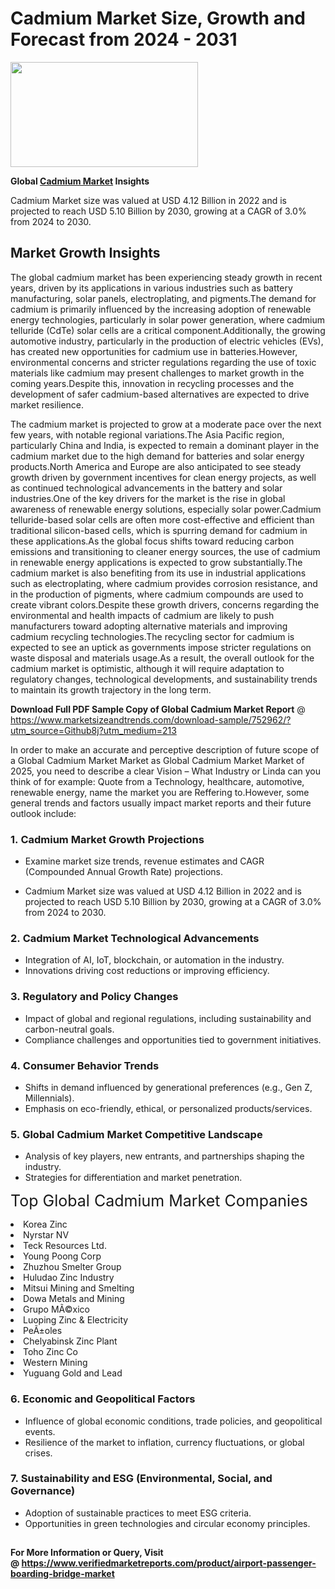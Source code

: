 <H1>Cadmium Market Size, Growth and Forecast from 2024 - 2031</H1><img class="aligncenter size-medium wp-image-584254" src="https://thirdeyenews.in/wp-content/uploads/2024/09/Global-Market-Research-300x168.jpeg" alt="" width="300" height="168" /><p><strong>Global&nbsp;<a href="https://www.marketsizeandtrends.com/download-sample/752962/?utm_source=Github8j?utm_medium=213">Cadmium Market</a> Insights</strong></p><p>Cadmium Market size was valued at USD 4.12 Billion in 2022 and is projected to reach USD 5.10 Billion by 2030, growing at a CAGR of 3.0% from 2024 to 2030.</p><p><h2>Market Growth Insights</h2> <p>The global cadmium market has been experiencing steady growth in recent years, driven by its applications in various industries such as battery manufacturing, solar panels, electroplating, and pigments.The demand for cadmium is primarily influenced by the increasing adoption of renewable energy technologies, particularly in solar power generation, where cadmium telluride (CdTe) solar cells are a critical component.Additionally, the growing automotive industry, particularly in the production of electric vehicles (EVs), has created new opportunities for cadmium use in batteries.However, environmental concerns and stricter regulations regarding the use of toxic materials like cadmium may present challenges to market growth in the coming years.Despite this, innovation in recycling processes and the development of safer cadmium-based alternatives are expected to drive market resilience.</p> <p>The cadmium market is projected to grow at a moderate pace over the next few years, with notable regional variations.The Asia Pacific region, particularly China and India, is expected to remain a dominant player in the cadmium market due to the high demand for batteries and solar energy products.North America and Europe are also anticipated to see steady growth driven by government incentives for clean energy projects, as well as continued technological advancements in the battery and solar industries.One of the key drivers for the market is the rise in global awareness of renewable energy solutions, especially solar power.Cadmium telluride-based solar cells are often more cost-effective and efficient than traditional silicon-based cells, which is spurring demand for cadmium in these applications.As the global focus shifts toward reducing carbon emissions and transitioning to cleaner energy sources, the use of cadmium in renewable energy applications is expected to grow substantially.The cadmium market is also benefiting from its use in industrial applications such as electroplating, where cadmium provides corrosion resistance, and in the production of pigments, where cadmium compounds are used to create vibrant colors.Despite these growth drivers, concerns regarding the environmental and health impacts of cadmium are likely to push manufacturers toward adopting alternative materials and improving cadmium recycling technologies.The recycling sector for cadmium is expected to see an uptick as governments impose stricter regulations on waste disposal and materials usage.As a result, the overall outlook for the cadmium market is optimistic, although it will require adaptation to regulatory changes, technological developments, and sustainability trends to maintain its growth trajectory in the long term.</p><p><span class=""><strong>Download Full PDF Sample Copy of Global Cadmium Market Report</strong> @ <a href="https://www.marketsizeandtrends.com/download-sample/752962/?utm_source=Github8j?utm_medium=213" target="_blank">https://www.marketsizeandtrends.com/download-sample/752962/?utm_source=Github8j?utm_medium=213</a></span></p><p>In order to make an accurate and perceptive description of future scope of a Global&nbsp;Cadmium Market Market as Global&nbsp;Cadmium Market Market of 2025, you need to describe a clear Vision &ndash; What Industry or Linda can you think of for example: Quote from a Technology, healthcare, automotive, renewable energy, name the market you are Reffering to.However, some general trends and factors usually impact market reports and their future outlook include:</p><h3>1.&nbsp;<strong>Cadmium Market Growth Projections</strong></h3><ul><li>Examine market size trends, revenue estimates and CAGR (Compounded Annual Growth Rate) projections.</li><li><p>Cadmium Market size was valued at USD 4.12 Billion in 2022 and is projected to reach USD 5.10 Billion by 2030, growing at a CAGR of 3.0% from 2024 to 2030.</p></li></ul><h3>2.&nbsp;<strong>Cadmium Market Technological Advancements</strong></h3><ul><li>Integration of AI, IoT, blockchain, or automation in the industry.</li><li>Innovations driving cost reductions or improving efficiency.</li></ul><h3>3.&nbsp;<strong>Regulatory and Policy Changes</strong></h3><ul><li>Impact of global and regional regulations, including sustainability and carbon-neutral goals.</li><li>Compliance challenges and opportunities tied to government initiatives.</li></ul><h3>4.&nbsp;<strong>Consumer Behavior Trends</strong></h3><ul><li>Shifts in demand influenced by generational preferences (e.g., Gen Z, Millennials).</li><li>Emphasis on eco-friendly, ethical, or personalized products/services.</li></ul><h3>5.&nbsp;<strong>Global Cadmium Market Competitive Landscape</strong></h3><ul><li>Analysis of key players, new entrants, and partnerships shaping the industry.</li><li>Strategies for differentiation and market penetration.</li></ul><p data-pm-slice="1 1 []"><span style="color: inherit; font-family: inherit; font-size: 25px;">Top Global Cadmium Market Companies</span></p><div class="" data-test-id=""><p><li>Korea Zinc</li><li> Nyrstar NV</li><li> Teck Resources Ltd.</li><li> Young Poong Corp</li><li> Zhuzhou Smelter Group</li><li> Huludao Zinc Industry</li><li> Mitsui Mining and Smelting</li><li> Dowa Metals and Mining</li><li> Grupo MÃ©xico</li><li> Luoping Zinc & Electricity</li><li> PeÃ±oles</li><li> Chelyabinsk Zinc Plant</li><li> Toho Zinc Co</li><li> Western Mining</li><li> Yuguang Gold and Lead</li></p></div><h3>6.&nbsp;<strong>Economic and Geopolitical Factors</strong></h3><ul><li>Influence of global economic conditions, trade policies, and geopolitical events.</li><li>Resilience of the market to inflation, currency fluctuations, or global crises.</li></ul><h3>7.&nbsp;<strong>Sustainability and ESG (Environmental, Social, and Governance)</strong></h3><ul><li>Adoption of sustainable practices to meet ESG criteria.</li><li>Opportunities in green technologies and circular economy principles.</li></ul><h2><strong style="font-size: 14px;">For More Information or Query, Visit @&nbsp;</strong><a style="background-color: #ffffff; font-size: 14px;" href="https://www.marketsizeandtrends.com/report/cadmium-market/" target="_blank">https://www.verifiedmarketreports.com/product/airport-passenger-boarding-bridge-market</a></h2>